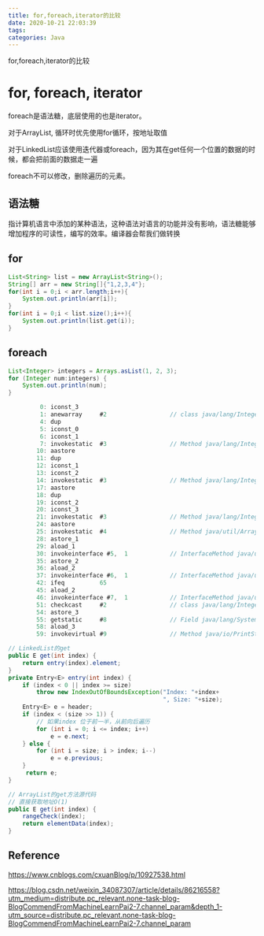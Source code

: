 ```yaml
---
title: for,foreach,iterator的比较
date: 2020-10-21 22:03:39
tags:
categories: Java
---
```




for,foreach,iterator的比较

<!-- more -->

# for, foreach, iterator

foreach是语法糖，底层使用的也是iterator。

对于ArrayList, 循环时优先使用for循环，按地址取值

对于LinkedList应该使用迭代器或foreach，因为其在get任何一个位置的数据的时候，都会把前面的数据走一遍

foreach不可以修改，删除遍历的元素。

## 语法糖

指计算机语言中添加的某种语法，这种语法对语言的功能并没有影响，语法糖能够增加程序的可读性，编写的效率。编译器会帮我们做转换

## for

```java
List<String> list = new ArrayList<String>();
String[] arr = new String[]{"1,2,3,4"};
for(int i = 0;i < arr.length;i++){
    System.out.println(arr[i]);
}
for(int i = 0;i < list.size();i++){
    System.out.println(list.get(i));
}
```

## foreach

```java
List<Integer> integers = Arrays.asList(1, 2, 3);
for (Integer num:integers) {
    System.out.println(num);
}
```

```java
         0: iconst_3
         1: anewarray     #2                  // class java/lang/Integer
         4: dup
         5: iconst_0
         6: iconst_1
         7: invokestatic  #3                  // Method java/lang/Integer.valueOf:(I)Ljava/lang/Integer;
        10: aastore
        11: dup
        12: iconst_1
        13: iconst_2
        14: invokestatic  #3                  // Method java/lang/Integer.valueOf:(I)Ljava/lang/Integer;
        17: aastore
        18: dup
        19: iconst_2
        20: iconst_3
        21: invokestatic  #3                  // Method java/lang/Integer.valueOf:(I)Ljava/lang/Integer;
        24: aastore
        25: invokestatic  #4                  // Method java/util/Arrays.asList:([Ljava/lang/Object;)Ljava/util/List;
        28: astore_1
        29: aload_1
        30: invokeinterface #5,  1            // InterfaceMethod java/util/List.iterator:()Ljava/util/Iterator;
        35: astore_2
        36: aload_2
        37: invokeinterface #6,  1            // InterfaceMethod java/util/Iterator.hasNext:()Z
        42: ifeq          65
        45: aload_2
        46: invokeinterface #7,  1            // InterfaceMethod java/util/Iterator.next:()Ljava/lang/Object;
        51: checkcast     #2                  // class java/lang/Integer
        54: astore_3
        55: getstatic     #8                  // Field java/lang/System.out:Ljava/io/PrintStream;
        58: aload_3
        59: invokevirtual #9                  // Method java/io/PrintStream.println:(Ljava/lang/Object;)V
```





```java
// LinkedList的get
public E get(int index) {
    return entry(index).element;
}
private Entry<E> entry(int index) {
    if (index < 0 || index >= size)
        throw new IndexOutOfBoundsException("Index: "+index+
                                            ", Size: "+size);
    Entry<E> e = header;
    if (index < (size >> 1)) {
        // 如果index 位于前一半，从前向后遍历
        for (int i = 0; i <= index; i++)
            e = e.next;
    } else {
        for (int i = size; i > index; i--)
            e = e.previous;
    }
     return e;
}

// ArrayList的get方法源代码
// 直接获取地址O(1)
public E get(int index) {
    rangeCheck(index);
    return elementData(index);
}
```

## Reference



https://www.cnblogs.com/cxuanBlog/p/10927538.html

https://blog.csdn.net/weixin_34087307/article/details/86216558?utm_medium=distribute.pc_relevant.none-task-blog-BlogCommendFromMachineLearnPai2-7.channel_param&depth_1-utm_source=distribute.pc_relevant.none-task-blog-BlogCommendFromMachineLearnPai2-7.channel_param
